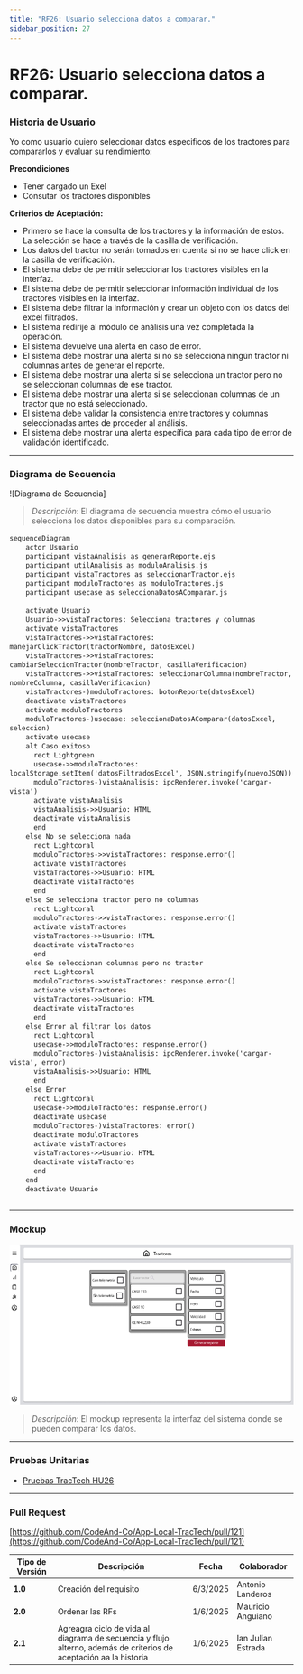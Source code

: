 ```yaml
---
title: "RF26: Usuario selecciona datos a comparar."  
sidebar_position: 27
---
```


# RF26: Usuario selecciona datos a comparar.

### Historia de Usuario

Yo como usuario quiero seleccionar datos especificos de los tractores para compararlos y evaluar su rendimiento:

  **Precondiciones**
  - Tener cargado un Exel
  - Consutar los tractores disponibles

  **Criterios de Aceptación:**
  - Primero se hace la consulta de los tractores y la información de estos. La selección se hace a través de la casilla de verificación.
  - Los datos del tractor no serán tomados en cuenta si no se hace click en la casilla de verificación.
  - El sistema debe de permitir seleccionar los tractores visibles en la interfaz.
  - El sistema debe de permitir seleccionar información individual de los tractores visibles en la interfaz.
  - El sistema debe filtrar la información y crear un objeto con los datos del excel filtrados.
  - El sistema redirije al módulo de análisis una vez completada la operación.
  - El sistema devuelve una alerta en caso de error.
  - El sistema debe mostrar una alerta si no se selecciona ningún tractor ni columnas antes de generar el reporte.
  - El sistema debe mostrar una alerta si se selecciona un tractor pero no se seleccionan columnas de ese tractor.
  - El sistema debe mostrar una alerta si se seleccionan columnas de un tractor que no está seleccionado.
  - El sistema debe validar la consistencia entre tractores y columnas seleccionadas antes de proceder al análisis.
  - El sistema debe mostrar una alerta específica para cada tipo de error de validación identificado.

---

### Diagrama de Secuencia

![Diagrama de Secuencia] 

> *Descripción*: El diagrama de secuencia muestra cómo el usuario selecciona los datos disponibles para su comparación.

```mermaid
sequenceDiagram
    actor Usuario
    participant vistaAnalisis as generarReporte.ejs
    participant utilAnalisis as moduloAnalisis.js
    participant vistaTractores as seleccionarTractor.ejs
    participant moduloTractores as moduloTractores.js
    participant usecase as seleccionaDatosAComparar.js

    activate Usuario
    Usuario->>vistaTractores: Selecciona tractores y columnas
    activate vistaTractores
    vistaTractores->>vistaTractores: manejarClickTractor(tractorNombre, datosExcel)
    vistaTractores->>vistaTractores: cambiarSeleccionTractor(nombreTractor, casillaVerificacion)
    vistaTractores->>vistaTractores: seleccionarColumna(nombreTractor, nombreColumna, casillaVerificacion)
    vistaTractores-)moduloTractores: botonReporte(datosExcel)
    deactivate vistaTractores
    activate moduloTractores
    moduloTractores-)usecase: seleccionaDatosAComparar(datosExcel, seleccion)
    activate usecase
    alt Caso exitoso
      rect Lightgreen    
      usecase->>moduloTractores: localStorage.setItem('datosFiltradosExcel', JSON.stringify(nuevoJSON))
      moduloTractores-)vistaAnalisis: ipcRenderer.invoke('cargar-vista')
      activate vistaAnalisis
      vistaAnalisis->>Usuario: HTML
      deactivate vistaAnalisis
      end
    else No se selecciona nada
      rect Lightcoral
      moduloTractores->>vistaTractores: response.error()
      activate vistaTractores
      vistaTractores->>Usuario: HTML
      deactivate vistaTractores
      end
    else Se selecciona tractor pero no columnas
      rect Lightcoral
      moduloTractores->>vistaTractores: response.error()
      activate vistaTractores
      vistaTractores->>Usuario: HTML
      deactivate vistaTractores
      end
    else Se seleccionan columnas pero no tractor
      rect Lightcoral
      moduloTractores->>vistaTractores: response.error()
      activate vistaTractores
      vistaTractores->>Usuario: HTML
      deactivate vistaTractores
      end
    else Error al filtrar los datos
      rect Lightcoral
      usecase->>moduloTractores: response.error()
      moduloTractores-)vistaAnalisis: ipcRenderer.invoke('cargar-vista', error)
      vistaAnalisis->>Usuario: HTML
      end
    else Error
      rect Lightcoral
      usecase->>moduloTractores: response.error()
      deactivate usecase
      moduloTractores-)vistaTractores: error()
      deactivate moduloTractores
      activate vistaTractores
      vistaTractores->>Usuario: HTML
      deactivate vistaTractores
      end
    end
    deactivate Usuario
    
```
---

### Mockup

![Mockup](./mockups/MockupSeleccionarTractores.png)

> *Descripción*: El mockup representa la interfaz del sistema donde se pueden comparar los datos.

---

### Pruebas Unitarias 




- [Pruebas TracTech HU26](https://docs.google.com/spreadsheets/d/1W-JW32dTsfI22-Yl5LydMhiu-oXHH_xo3hWvK6FHeLw/edit?gid=871428003#gid=871428003)

---

### Pull Request
[https://github.com/CodeAnd-Co/App-Local-TracTech/pull/121](https://github.com/CodeAnd-Co/App-Local-TracTech/pull/121)

| **Tipo de Versión** | **Descripción**              | **Fecha**  | **Colaborador**          |
| ------------------- | ---------------------------- | ---------- | ------------------------ |
| **1.0**             | Creación del requisito       | 6/3/2025   | Antonio Landeros         |
| **2.0**             | Ordenar las RFs              | 1/6/2025   | Mauricio Anguiano          |
| **2.1**             | Agreagra ciclo de vida al diagrama de secuencia y flujo alterno, además de criterios de aceptación aa la historia             | 1/6/2025   | Ian Julian Estrada          |  